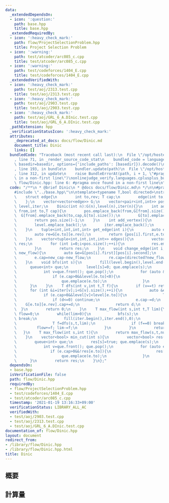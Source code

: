 ```yaml
---
data:
  _extendedDependsOn:
  - icon: ':question:'
    path: base.hpp
    title: base.hpp
  _extendedRequiredBy:
  - icon: ':heavy_check_mark:'
    path: flow/ProjectSelectionProblem.hpp
    title: Project Selection Problem
  - icon: ':warning:'
    path: test/atcoder/arc085_c.cpp
    title: test/atcoder/arc085_c.cpp
  - icon: ':warning:'
    path: test/codeforces/1404_E.cpp
    title: test/codeforces/1404_E.cpp
  _extendedVerifiedWith:
  - icon: ':heavy_check_mark:'
    path: test/aoj/2313.test.cpp
    title: test/aoj/2313.test.cpp
  - icon: ':heavy_check_mark:'
    path: test/aoj/2903.test.cpp
    title: test/aoj/2903.test.cpp
  - icon: ':heavy_check_mark:'
    path: test/aoj/GRL_6_A.DInic.test.cpp
    title: test/aoj/GRL_6_A.DInic.test.cpp
  _pathExtension: hpp
  _verificationStatusIcon: ':heavy_check_mark:'
  attributes:
    _deprecated_at_docs: docs/flow/Dinic.md
    document_title: Dinic
    links: []
  bundledCode: "Traceback (most recent call last):\n  File \"/opt/hostedtoolcache/Python/3.9.1/x64/lib/python3.9/site-packages/onlinejudge_verify/documentation/build.py\"\
    , line 71, in _render_source_code_stat\n    bundled_code = language.bundle(stat.path,\
    \ basedir=basedir, options={'include_paths': [basedir]}).decode()\n  File \"/opt/hostedtoolcache/Python/3.9.1/x64/lib/python3.9/site-packages/onlinejudge_verify/languages/cplusplus.py\"\
    , line 193, in bundle\n    bundler.update(path)\n  File \"/opt/hostedtoolcache/Python/3.9.1/x64/lib/python3.9/site-packages/onlinejudge_verify/languages/cplusplus_bundle.py\"\
    , line 312, in update\n    raise BundleErrorAt(path, i + 1, \"#pragma once found\
    \ in a non-first line\")\nonlinejudge_verify.languages.cplusplus_bundle.BundleErrorAt:\
    \ flow/Dinic.hpp: line 6: #pragma once found in a non-first line\n"
  code: "/**\n * @brief Dinic\n * @docs docs/flow/Dinic.md\n */\n\n#pragma once\n\n\
    #include \"../base.hpp\"\n\ntemplate<typename T,bool directed>\nstruct Dinic{\n\
    \    struct edge{\n        int to,rev; T cap;\n        edge(int to,T cap,int rev):to(to),cap(cap),rev(rev){}\n\
    \    };\n    vector<vector<edge>> G;\n    vector<pair<int,int>> pos;\n    vector<int>\
    \ level,iter;\n    Dinic(int n):G(n),level(n),iter(n){}\n    int add_edge(int\
    \ from,int to,T cap){\n        pos.emplace_back(from,G[from].size());\n      \
    \  G[from].emplace_back(to,cap,G[to].size());\n        G[to].emplace_back(from,directed?0:cap,G[from].size()-1);\n\
    \        return pos.size()-1;\n    }\n    int add_vertex(){\n        G.emplace_back();\n\
    \        level.emplace_back();\n        iter.emplace_back();\n        return G.size()-1;\n\
    \    }\n    tuple<int,int,int,int> get_edge(int i){\n        auto e=G[pos[i].first][pos[i].second];\n\
    \        auto re=G[e.to][e.rev];\n        return {pos[i].first,e.to,e.cap+re.cap,re.cap};\n\
    \    }\n    vector<tuple<int,int,int,int>> edges(){\n        vector<tuple<int,int,int,int>>\
    \ res;\n        for (int i=0;i<pos.size();++i){\n            res.emplace_back(get_edge(i));\n\
    \        }\n        return res;\n    }\n    void change_edge(int i,T new_cap,T\
    \ new_flow){\n        auto &e=G[pos[i].first][pos[i].second];\n        auto &re=G[e.to][e.rev];\n\
    \        e.cap=new_cap-new_flow;\n        re.cap=(directed?new_flow:new_cap+new_flow);\n\
    \    }\n    void bfs(int s){\n        fill(level.begin(),level.end(),-1);\n  \
    \      queue<int> que;\n        level[s]=0; que.emplace(s);\n        while(!que.empty()){\n\
    \            int v=que.front(); que.pop();\n            for (auto &e:G[v]){\n\
    \                if (e.cap>0&&level[e.to]<0){\n                    level[e.to]=level[v]+1;\n\
    \                    que.emplace(e.to);\n                }\n            }\n  \
    \      }\n    }\n    T dfs(int v,int t,T f){\n        if (v==t) return f;\n  \
    \      for (int &i=iter[v];i<G[v].size();++i){\n            auto &e=G[v][i];\n\
    \            if (e.cap>0&&level[v]<level[e.to]){\n                T d=dfs(e.to,t,min(f,e.cap));\n\
    \                if (d<=0) continue;\n                e.cap-=d;\n            \
    \    G[e.to][e.rev].cap+=d;\n                return d;\n            }\n      \
    \  }\n        return 0;\n    }\n    T max_flow(int s,int t,T lim){\n        T\
    \ flow=0;\n        while(lim>0){\n            bfs(s);\n            if (level[t]<0)\
    \ break;\n            fill(iter.begin(),iter.end(),0);\n            while(lim>0){\n\
    \                T f=dfs(s,t,lim);\n                if (f==0) break;\n       \
    \         flow+=f; lim-=f;\n            }\n        }\n        return flow;\n \
    \   }\n    T max_flow(int s,int t){\n        return max_flow(s,t,numeric_limits<T>::max());\n\
    \    }\n    vector<bool> min_cut(int s){\n        vector<bool> res(G.size());\n\
    \        queue<int> que;\n        res[s]=true; que.emplace(s);\n        while(!que.empty()){\n\
    \            int v=que.front(); que.pop();\n            for (auto e:G[v]){\n \
    \               if (e.cap>0&&!res[e.to]){\n                    res[e.to]=true;\n\
    \                    que.emplace(e.to);\n                }\n            }\n  \
    \      }\n        return res;\n    }\n};"
  dependsOn:
  - base.hpp
  isVerificationFile: false
  path: flow/Dinic.hpp
  requiredBy:
  - flow/ProjectSelectionProblem.hpp
  - test/codeforces/1404_E.cpp
  - test/atcoder/arc085_c.cpp
  timestamp: '2021-01-19 13:16:33+09:00'
  verificationStatus: LIBRARY_ALL_AC
  verifiedWith:
  - test/aoj/2903.test.cpp
  - test/aoj/2313.test.cpp
  - test/aoj/GRL_6_A.DInic.test.cpp
documentation_of: flow/Dinic.hpp
layout: document
redirect_from:
- /library/flow/Dinic.hpp
- /library/flow/Dinic.hpp.html
title: Dinic
---
```

## 概要

## 計算量